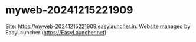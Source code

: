 # myweb-20241215221909
Site: https://myweb-20241215221909.easylauncher.in. Website managed by EasyLauncher (https://EasyLauncher.net).
